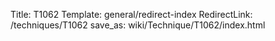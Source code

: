 Title: T1062
Template: general/redirect-index
RedirectLink: /techniques/T1062
save_as: wiki/Technique/T1062/index.html
